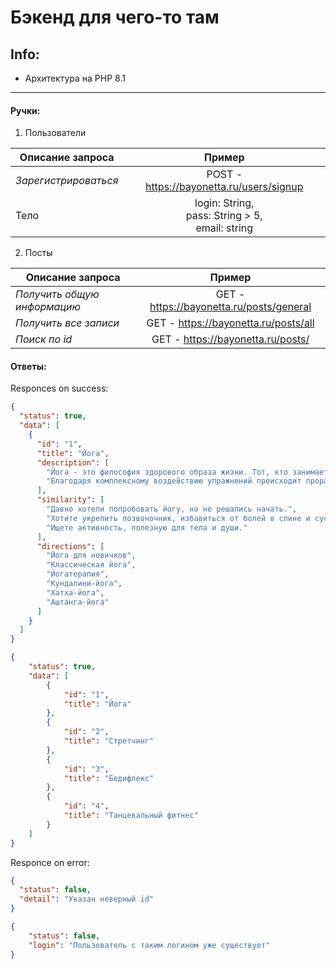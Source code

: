 # Бэкенд для чего-то там



## **Info:**

- Архитектура на PHP 8.1

----

#### Ручки:
1. Пользователи

| Описание запроса       |                         Пример                          | 
| ------------- |:-------------------------------------------------------:| 
| _Зарегистрироваться_    |        POST - https://bayonetta.ru/users/signup         | 
| Тело| login: String,<br/> pass: String > 5,<br/>email: string |


2. Посты

| Описание запроса               |                                 Пример                                  | 
|--------------------------------|:-----------------------------------------------------------------------:| 
| _Получить общую информацию_    |                GET - https://bayonetta.ru/posts/general                 | 
| _Получить все записи_          |                  GET - https://bayonetta.ru/posts/all                   |
| _Поиск по id_        |                 GET - https://bayonetta.ru/posts/<id>                  |


#### Ответы:

Responces on success:
```json
{
  "status": true,
  "data": [
    {
      "id": "1",
      "title": "Йога",
      "description": [
        "Йога - это философия здорового образа жизни. Тот, кто занимается йогой, становится здоровее и выносливее, после занятий чувствует прилив сил, а также с новой силой может ощутить вкус к жизни.",
        "Благодаря комплексному воздействию упражнений происходит проработка всех групп мышц, тренировка суставов, улучшается циркуляция крови. Кроме того, упражнения дарят отличное настроение, заряжают бодростью и помогают противостоять стрессам."
      ],
      "similarity": [
        "Давно хотели попробовать йогу, но не решались начать.",
        "Хотите укрепить позвоночник, избавиться от болей в спине и суставах.",
        "Ищете активность, полезную для тела и души."
      ],
      "directions": [
        "Йога для новичков",
        "Классическая йога",
        "Йогатерапия",
        "Кундалини-йога",
        "Хатха-йога",
        "Аштанга-йога"
      ]
    }
  ]
}
```
```json
{
	"status": true,
	"data": [
		{
			"id": "1",
			"title": "Йога"
		},
		{
			"id": "2",
			"title": "Стретчинг"
		},
		{
			"id": "3",
			"title": "Бодифлекс"
		},
		{
			"id": "4",
			"title": "Танцевальный фитнес"
		}
	]
}
```
Responce on error:
```json
{
  "status": false,
  "detail": "Указан неверный id"
}
```
```json
{
	"status": false,
	"login": "Пользователь с таким логином уже существует"
}
```





